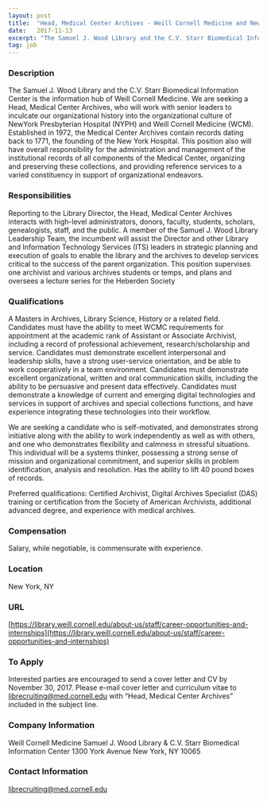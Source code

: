 ```yaml
---
layout: post
title:  "Head, Medical Center Archives - Weill Cornell Medicine and NewYork Presbyterian Hospital"
date:   2017-11-13
excerpt: "The Samuel J. Wood Library and the C.V. Starr Biomedical Information Center is the information hub of Weill Cornell Medicine. We are seeking a Head, Medical Center Archives, who will work with senior leaders to inculcate our organizational history into the organizational culture of NewYork Presbyterian Hospital (NYPH) and Weill..."
tag: job
---
```


### Description   

The Samuel J. Wood Library and the C.V. Starr Biomedical Information Center is the information hub of Weill Cornell Medicine.  We are seeking a Head, Medical Center Archives, who will work with senior leaders to inculcate our organizational history into the organizational culture of NewYork Presbyterian Hospital (NYPH) and Weill Cornell Medicine (WCM). Established in 1972, the Medical Center Archives contain records dating back to 1771, the founding of the New York Hospital. This position also will have overall responsibility for the administration and management of the institutional records of all components of the Medical Center, organizing and preserving these collections, and providing reference services to a varied constituency in support of organizational endeavors.


### Responsibilities   

Reporting to the Library Director, the Head, Medical Center Archives interacts with high-level administrators, donors, faculty, students, scholars, genealogists, staff, and the public.  A member of the Samuel J. Wood Library Leadership Team, the incumbent will assist the Director and other Library and Information Technology Services (ITS) leaders in strategic planning and execution of goals to enable the library and the archives to develop services critical to the success of the parent organization. This position supervises one archivist and various archives students or temps, and plans and oversees a lecture series for the Heberden Society


### Qualifications   

A Masters in Archives, Library Science, History or a related field.  Candidates must have the ability to meet WCMC requirements for appointment at the academic rank of Assistant or Associate Archivist, including a record of professional achievement, research/scholarship and service. Candidates must demonstrate excellent interpersonal and leadership skills, have a strong user-service orientation, and be able to work cooperatively in a team environment.  Candidates must demonstrate excellent organizational, written and oral communication skills, including the ability to be persuasive and present data effectively.  Candidates must demonstrate a knowledge of current and emerging digital technologies and services in support of archives and special collections functions, and have experience integrating these technologies into their workflow.

We are seeking a candidate who is self-motivated, and demonstrates strong initiative along with the ability to work independently as well as with others, and one who demonstrates flexibility and calmness in stressful situations.  This individual will be a systems thinker, possessing a strong sense of mission and organizational commitment, and superior skills in problem identification, analysis and resolution.  Has the ability to lift 40 pound boxes of records.

Preferred qualifications: Certified Archivist, Digital Archives Specialist (DAS) training or certification from the Society of American Archivists, additional advanced degree, and experience with medical archives.


### Compensation   

Salary, while negotiable, is commensurate with experience.


### Location   

New York, NY


### URL   

[https://library.weill.cornell.edu/about-us/staff/career-opportunities-and-internships](https://library.weill.cornell.edu/about-us/staff/career-opportunities-and-internships)

### To Apply   

Interested parties are encouraged to send a cover letter and CV by November 30, 2017.  Please e-mail cover letter and curriculum vitae to librecruiting@med.cornell.edu with “Head, Medical Center Archives” included in the subject line.  


### Company Information   

Weill Cornell Medicine
Samuel J. Wood Library & C.V. Starr Biomedical Information Center
1300 York Avenue
New York, NY 10065


### Contact Information   

librecruiting@med.cornell.edu 

